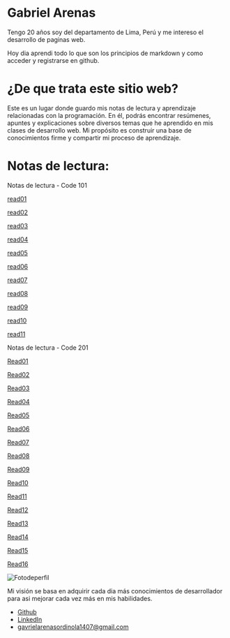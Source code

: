 # Gabriel Arenas
Tengo 20 años soy del departamento de Lima, Perú y me intereso el desarrollo de paginas web.



Hoy dia aprendi todo lo que son los principios de markdown y como acceder y registrarse en github.

# ¿De que trata este sitio web?

Este es un lugar donde guardo mis notas de lectura y aprendizaje relacionadas con la programación. En él, podrás encontrar resúmenes, apuntes y explicaciones sobre diversos temas que he aprendido en mis clases de desarrollo web. Mi propósito es construir una base de conocimientos firme y compartir mi proceso de aprendizaje.

# Notas de lectura:

Notas de lectura - Code 101

[read01](https://github.com/Gabriel-Arenas/reading-notes/blob/main/101/read01.md)

[read02](https://github.com/Gabriel-Arenas/reading-notes/blob/main/101/read02.md)

[read03](https://github.com/Gabriel-Arenas/reading-notes/blob/main/101/read03.md)

[read04](https://github.com/Gabriel-Arenas/reading-notes/blob/main/101/read04.md)

[read05](https://github.com/Gabriel-Arenas/reading-notes/blob/main/101/read05.md)

[read06](https://github.com/Gabriel-Arenas/reading-notes/blob/main/101/read06.md)

[read07](https://github.com/Gabriel-Arenas/reading-notes/blob/main/101/read07.md)

[read08](https://github.com/Gabriel-Arenas/reading-notes/blob/main/101/read08.md)

[read09](https://github.com/Gabriel-Arenas/reading-notes/blob/main/101/read09.md)

[read10](https://github.com/Gabriel-Arenas/reading-notes/blob/main/101/read10.md)

[read11](https://github.com/Gabriel-Arenas/reading-notes/blob/main/101/read11.md)

Notas de lectura - Code 201

[Read01](https://github.com/Yoissybum/reading-notes-/blob/main/201/read01.md)

[Read02](https://github.com/Yoissybum/reading-notes-/blob/main/201/read02.md)

[Read03](https://github.com/Yoissybum/reading-notes-/blob/main/201/read03.md)

[Read04](https://github.com/Yoissybum/reading-notes-/blob/main/201/read04.md)

[Read05](https://github.com/Yoissybum/reading-notes-/blob/main/201/read05.md)

[Read06](https://github.com/Yoissybum/reading-notes-/blob/main/201/read06.md)

[Read07](https://github.com/Yoissybum/reading-notes-/blob/main/201/read07.md)

[Read08](https://github.com/Yoissybum/reading-notes-/blob/main/201/read08.md)

[Read09](https://github.com/Yoissybum/reading-notes-/blob/main/201/read09.md)

[Read10](https://github.com/Yoissybum/reading-notes-/blob/main/201/read10.md)

[Read11](https://github.com/Yoissybum/reading-notes-/blob/main/201/read11.md)

[Read12](https://github.com/Yoissybum/reading-notes-/blob/main/201/read12.md)

[Read13](https://github.com/Yoissybum/reading-notes-/blob/main/201/read13.md)

[Read14](https://github.com/Yoissybum/reading-notes-/blob/main/201/read14.md)

[Read15](https://github.com/Yoissybum/reading-notes-/blob/main/201/read15.md)

[Read16](https://github.com/Yoissybum/reading-notes-/blob/main/201/read16.md)


![Fotodeperfil](https://media.licdn.com/dms/image/v2/D4D03AQFqaC2cWTJzGg/profile-displayphoto-shrink_200_200/B4DZRnqoSQHYAc-/0/1736906016611?e=1743033600&v=beta&t=Tj7IddS1AqY5pBOiYxMoxWa2wE7QbHUj39X5nU5f5j8)



Mi visión se basa en adquirir cada dia más conocimientos de desarrollador para asi mejorar cada vez más en mis habilidades.

- [Github](https://github.com/Gabriel-Arenas)
- [LinkedIn](https://www.linkedin.com/in/fredy-gabriel-arenas-ordinola-3a7190347/)
- [gavrielarenasordinola1407@gmail.com](mailto:gavrielarenasordinola1407@gmail.com)

